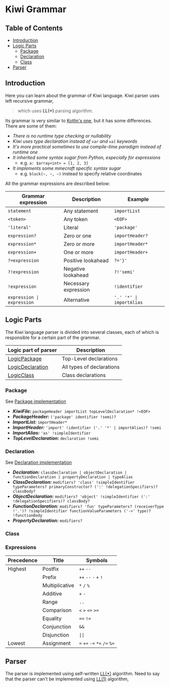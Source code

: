 # Kiwi Grammar

## Table of Contents

* [Introduction](#Introduction)
* [Logic Parts](#Logic-Parts)
    * [Package](#Package)
    * [Declaration](#Declaration)
    * [Class](#Class)
* [Parser](#Parser)

## Introduction

Here you can learn about the grammar of Kiwi language.
Kiwi parser uses left recursive grammar,
> which uses **LL(*)** parsing algorithm.

Its grammar is very similar to [Kotlin's one](https://kotlinlang.org/docs/reference/grammar.html),
but it has some differences. There are some of them:

- _There is no runtime type checking or nullability_
- _Kiwi uses type declaration instead of `var` and `val` keywords_
- _It's more practical sometimes to use compile-time paradigm instead of runtime one_
- _It inherited some syntax sugar from Python, especially for expressions_
    - e.g. `a: $array<int> = [1, 2, 3]`
- _It implements some minecraft specific syntax sugar_
    - e.g. `block(~, ~, ~)` instead to specify relative coordinates

All the grammar expressions are described below:

| Grammar expression         | Description          | Example                  |
|----------------------------|----------------------|--------------------------|
| `statement`                | Any statement        | `importList`             |
| `<token>`                  | Any token            | `<EOF>`                  |
| `'literal'`                | Literal              | `'package'`              |
| `expression?`              | Zero or one          | `importHeader?`          |
| `expression*`              | Zero or more         | `importHeader*`          |
| `expression+`              | One or more          | `importHeader+`          |
| `?=expression`             | Positive lookahead   | `?='}'`                  |
| `?!expression`             | Negative lookahead   | `?!'semi'`               |
| `!expression`              | Necessary expression | `!identifier`            |
| `expression \| expression` | Alternative          | `'.' '*' \| importAlias` |

## Logic Parts

The Kiwi language parser is divided into several classes,
each of which is responsible for a certain part of the grammar.

| Logic part of parser             | Description               |
|----------------------------------|---------------------------|
| [LogicPackage](#Package)         | Top-Level declarations    |
| [LogicDeclaration](#Declaration) | All types of declarations |
| [LogicClass](#Class)             | Class declarations        |

### Package

See [Package implementation](LogicPackage.kt)

* **_KiwiFile:_**
  `packageHeader importList topLevelDeclaration* !<EOF>`
* **_PackageHeader:_**
  `('package' identifier !semi)?`
* **_ImportList:_**
  `importHeader*`
* **_ImportHeader:_**
  `'import' !identifier ('.' '*' | importAlias)? !semi`
* **_ImportAlias:_**
  `'as' !simpleIdentifier`
* **_TopLevelDeclaration:_**
  `declaration !semi`

### Declaration

See [Declaration implementation](LogicDeclaration.kt)

* **_Declaration:_**
  `classDeclaration | objectDeclaration | functionDeclaration | propertyDeclaration | typeAlias`
* **_ClassDeclaration:_**
  `modifiers? 'class' !simpleIdentifier typeParameters? primaryConstructor?
  (':' !delegationSpecifiers)? classBody?`
* **_ObjectDeclaration:_**
  `modifiers? 'object' !simpleIdentifier (':' !delegationSpecifiers)? classBody?`
* **_FunctionDeclaration:_**
  `modifiers? 'fun' typeParameters? (receiverType !'.')? !simpleIdentifier functionValueParameters
  ('->' type)? !functionBody`
* **_PropertyDeclaration:_**
  `modifiers? `

### Class

### Expressions

| Precedence | Title          | Symbols                      |
|------------|----------------|------------------------------|
| Highest    | Postfix        | `++` `--`                    |
|            | Prefix         | `++` `--` `-` `+` `!`        |  
|            | Multiplicative | `*` `/` `%`                  |
|            | Additive       | `+` `-`                      |
|            | Range          | `..`                         |
|            | Comparison     | `<` `>` `<=` `>=`            |
|            | Equality       | `==` `!=`                    |
|            | Conjunction    | `&&`                         |
|            | Disjunction    | `\|\|`                       |               
| Lowest     | Assignment     | `=` `+=` `-=` `*=` `/=` `%=` |

## Parser

The parser is implemented using self-written [LL(*)](https://en.wikipedia.org/wiki/LL_parser) algorithm.
Need to say that the parser can't be implemented using [LL(1)](https://en.wikipedia.org/wiki/LL_parser) algorithm,
